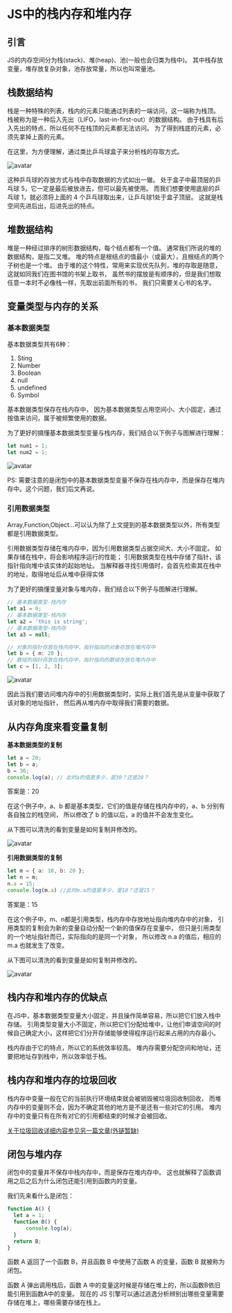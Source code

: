 # JS中的栈内存和堆内存

## 引言
JS的内存空间分为栈(stack)、堆(heap)、池(一般也会归类为栈中)。 
其中栈存放变量，堆存放复杂对象，池存放常量，所以也叫常量池。

## 栈数据结构
栈是一种特殊的列表，栈内的元素只能通过列表的一端访问，这一端称为栈顶。
栈被称为是一种后入先出（LIFO，last-in-first-out）的数据结构。
由于栈具有后入先出的特点，所以任何不在栈顶的元素都无法访问。
为了得到栈底的元素，必须先拿掉上面的元素。

在这里，为方便理解，通过类比乒乓球盒子来分析栈的存取方式。

![avatar](./1.png)

这种乒乓球的存放方式与栈中存取数据的方式如出一辙。
处于盒子中最顶层的乒乓球 5，它一定是最后被放进去，但可以最先被使用。
而我们想要使用底层的乒乓球 1，就必须将上面的 4 个乒乓球取出来，让乒乓球1处于盒子顶层。
这就是栈空间先进后出，后进先出的特点。

## 堆数据结构
堆是一种经过排序的树形数据结构，每个结点都有一个值。
通常我们所说的堆的数据结构，是指二叉堆。
堆的特点是根结点的值最小（或最大），且根结点的两个子树也是一个堆。
由于堆的这个特性，常用来实现优先队列，堆的存取是随意，这就如同我们在图书馆的书架上取书，
虽然书的摆放是有顺序的，但是我们想取任意一本时不必像栈一样，先取出前面所有的书，
我们只需要关心书的名字。

## 变量类型与内存的关系

### 基本数据类型
基本数据类型共有6种：
1. Sting
2. Number
3. Boolean
4. null
5. undefined
6. Symbol

基本数据类型保存在栈内存中，
因为基本数据类型占用空间小、大小固定，通过按值来访问，属于被频繁使用的数据。

为了更好的搞懂基本数据类型变量与栈内存，我们结合以下例子与图解进行理解：
```javascript
let num1 = 1;
let num2 = 1;
```
![avatar](./2.png)

PS: 需要注意的是闭包中的基本数据类型变量不保存在栈内存中，而是保存在堆内存中。这个问题，我们后文再说。

### 引用数据类型
Array,Function,Object...可以认为除了上文提到的基本数据类型以外，所有类型都是引用数据类型。


引用数据类型存储在堆内存中，因为引用数据类型占据空间大、大小不固定。
如果存储在栈中，将会影响程序运行的性能；
引用数据类型在栈中存储了指针，该指针指向堆中该实体的起始地址。
当解释器寻找引用值时，会首先检索其在栈中的地址，取得地址后从堆中获得实体

为了更好的搞懂变量对象与堆内存，我们结合以下例子与图解进行理解。
```javascript
// 基本数据类型-栈内存
let a1 = 0;   
// 基本数据类型-栈内存
let a2 = 'this is string'; 
// 基本数据类型-栈内存
let a3 = null;

// 对象的指针存放在栈内存中，指针指向的对象存放在堆内存中
let b = { m: 20 };
// 数组的指针存放在栈内存中，指针指向的数组存放在堆内存中
let c = [1, 2, 3]; 
```

![avatar](./3.png)

因此当我们要访问堆内存中的引用数据类型时，实际上我们首先是从变量中获取了该对象的地址指针，
然后再从堆内存中取得我们需要的数据。


## 从内存角度来看变量复制

**基本数据类型的复制**
```javascript
let a = 20;
let b = a;
b = 30;
console.log(a); // 此时a的值是多少，是30？还是20？
```
答案是：20

在这个例子中，a、b 都是基本类型，它们的值是存储在栈内存中的，a、b 分别有各自独立的栈空间，
所以修改了 b 的值以后，a 的值并不会发生变化。

从下图可以清洗的看到变量是如何复制并修改的。

![avatar](./4.png)


**引用数据类型的复制**

```javascript
let m = { a: 10, b: 20 };
let n = m;
n.a = 15;
console.log(m.a) //此时m.a的值是多少，是10？还是15？
```
答案是：15

在这个例子中，m、n都是引用类型，栈内存中存放地址指向堆内存中的对象，
引用类型的复制会为新的变量自动分配一个新的值保存在变量中，
但只是引用类型的一个地址指针而已，实际指向的是同一个对象，
所以修改 n.a 的值后，相应的 m.a 也就发生了改变。

从下图可以清洗的看到变量是如何复制并修改的。

![avatar](./5.png)

## 栈内存和堆内存的优缺点

在JS中，基本数据类型变量大小固定，并且操作简单容易，所以把它们放入栈中存储。
引用类型变量大小不固定，所以把它们分配给堆中，让他们申请空间的时候自己确定大小，这样把它们分开存储能够使得程序运行起来占用的内存最小。

栈内存由于它的特点，所以它的系统效率较高。
堆内存需要分配空间和地址，还要把地址存到栈中，所以效率低于栈。


## 栈内存和堆内存的垃圾回收
栈内存中变量一般在它的当前执行环境结束就会被销毁被垃圾回收制回收，
而堆内存中的变量则不会，因为不确定其他的地方是不是还有一些对它的引用。
堆内存中的变量只有在所有对它的引用都结束的时候才会被回收。

[关于垃圾回收详细内容参见另一篇文章(外链暂缺)]()

## 闭包与堆内存

闭包中的变量并不保存中栈内存中，而是保存在堆内存中。
这也就解释了函数调用之后之后为什么闭包还能引用到函数内的变量。

我们先来看什么是闭包：

```javascript
function A() {
  let a = 1;
  function B() {
      console.log(a);
  }
  return B;
}
```
函数 A 返回了一个函数 B，并且函数 B 中使用了函数 A 的变量，函数 B 就被称为闭包。

函数 A 弹出调用栈后，函数 A 中的变量这时候是存储在堆上的，所以函数B依旧能引用到函数A中的变量。
现在的 JS 引擎可以通过逃逸分析辨别出哪些变量需要存储在堆上，哪些需要存储在栈上。
























